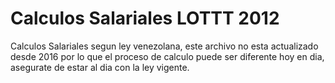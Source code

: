 # Calculos Salariales LOTTT 2012
Calculos Salariales segun ley venezolana, este archivo no esta actualizado desde 2016 por lo que el proceso de calculo puede ser diferente hoy en dia, asegurate de estar al dia con la ley vigente.
